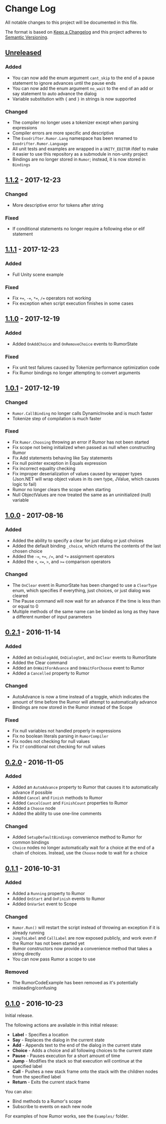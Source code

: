 # Change Log
All notable changes to this project will be documented in this file.

The format is based on [Keep a Changelog](http://keepachangelog.com/) 
and this project adheres to [Semantic Versioning](http://semver.org/).

## [Unreleased]

### Added
* You can now add the enum argument `cant_skip` to the end of a pause statement
  to ignore advances until the pause ends
* You can now add the enum argument `no_wait` to the end of an add or say
  statement to auto advance the dialog
* Variable substitution with `{` and `}` in strings is now supported

### Changed
* The compiler no longer uses a tokenizer except when parsing expressions
* Compiler errors are more specific and descriptive
* The `Exodrifter.Rumor.Lang` namespace has been renamed to
  `Exodrifter.Rumor.Language`
* All unit tests and examples are wrapped in a `UNITY_EDITOR` ifdef to make
  it easier to use this repository as a submodule in non-unity project
* Bindings are no longer stored in `Rumor`; instead, it is now stored in
  `Bindings`


## [1.1.2] - 2017-12-23

### Changed
- More descriptive error for tokens after string

### Fixed
- If conditional statements no longer require a following else or elif
  statement


## [1.1.1] - 2017-12-23

### Added
- Full Unity scene example

### Fixed
- Fix `+=`, `-=`, `*=`, `/=` operators not working
- Fix exception when script execution finishes in some cases


## [1.1.0] - 2017-12-19

### Added
- Added `OnAddChoice` and `OnRemoveChoice` events to RumorState

### Fixed
- Fix unit test failures caused by Tokenize performance optimization code
- Fix Rumor bindings no longer attempting to convert arguments


## [1.0.1] - 2017-12-19

### Changed
- `Rumor.CallBinding` no longer calls DynamicInvoke and is much faster
- Tokenize step of compilation is much faster

### Fixed
- Fix `Rumor.Choosing` throwing an error if Rumor has not been started
- Fix scope not being initialized when passed as null when constructing Rumor
- Fix Add statements behaving like Say statements
- Fix null pointer exception in Equals expression
- Fix incorrect equality checking
- Fix improper deserialization of values caused by wrapper types (Json.NET will
  wrap object values in its own type, JValue, which causes logic to fail)
- Rumor no longer clears the scope when starting
- Null ObjectValues are now treated the same as an uninitialized (null)
  variable


## [1.0.0] - 2017-08-16

### Added
- Added the ability to specify a clear for just dialog or just choices
- Added the default binding `_choice`, which returns the contents of the
  last chosen choice
- Added the `-=`, `+=`, `/=`, and `*=` assignment operators
- Added the `<`, `<=`, `>`, and `>=` comparison operators

### Changed
- The `OnClear` event in RumorState has been changed to use a `ClearType` enum,
  which specifies if everything, just choices, or just dialog was cleared
- The Pause command will now wait for an advance if the time is less than or
  equal to 0
- Multiple methods of the same name can be binded as long as they have a
  different number of input parameters


## [0.2.1] - 2016-11-14

### Added
- Added an `OnDialogAdd`, `OnDialogSet`, and `OnClear` events to RumorState
- Added the Clear command
- Added an `OnWaitForAdvance` and `OnWaitForChoose` event to Rumor
- Added a `Cancelled` property to Rumor

### Changed
- AutoAdvance is now a time instead of a toggle, which indicates the amount of
  time before the Rumor will attempt to automatically advance
- Bindings are now stored in the Rumor instead of the Scope

### Fixed
- Fix null variables not handled properly in expressions
- Fix no boolean literals parsing in `RumorCompiler`
- Fix nodes not checking for null values
- Fix `If` conditional not checking for null values


## [0.2.0] - 2016-11-05

### Added
- Added an `AutoAdvance` property to Rumor that causes it to automatically
  advance if possible
- Added `Cancel` and `Finish` methods to Rumor
- Added `CancelCount` and `FinishCount` properties to Rumor
- Added a `Choose` node
- Added the ability to use one-line comments

### Changed
- Added `SetupDefaultBindings` convenience method to Rumor for common bindings
- `Choice` nodes no longer automatically wait for a choice at the end of a
  chain of choices. Instead, use the `Choose` node to wait for a choice


## [0.1.1] - 2016-10-31

### Added
- Added a `Running` property to Rumor
- Added `OnStart` and `OnFinish` events to Rumor
- Added `OnVarSet` event to Scope

### Changed
- `Rumor.Run()` will restart the script instead of throwing an exception if it
  is already running
- `JumpToLabel` and `CallLabel` are now exposed publicly, and work even if the
  Rumor has not been started yet
- Rumor constructors now provide a convenience method that takes a string
  directly
- You can now pass Rumor a scope to use

### Removed
- The RumorCodeExample has been removed as it's potentially
  misleading/confusing


## [0.1.0] - 2016-10-23
Initial release.

The following actions are available in this initial release:
- **Label** - Specifies a location
- **Say** - Replaces the dialog in the current state
- **Add** - Appends text to the end of the dialog in the current state
- **Choice** - Adds a choice and all following choices to the current state
- **Pause** - Pauses execution for a short amount of time
- **Jump** - Modifies the stack so that execution will continue at the
  specified label
- **Call** - Pushes a new stack frame onto the stack with the children nodes
  from the specified label
- **Return** - Exits the current stack frame

You can also:
- Bind methods to a Rumor's scope
- Subscribe to events on each new node

For examples of how Rumor works, see the `Examples/` folder.

[Unreleased]: https://github.com/exodrifter/unity-rumor/compare/1.1.2...HEAD
[1.1.2]: https://github.com/exodrifter/unity-rumor/compare/1.1.1...1.1.2
[1.1.1]: https://github.com/exodrifter/unity-rumor/compare/1.1.0...1.1.1
[1.1.0]: https://github.com/exodrifter/unity-rumor/compare/1.0.1...1.1.0
[1.0.1]: https://github.com/exodrifter/unity-rumor/compare/1.0.0...1.0.1
[1.0.0]: https://github.com/exodrifter/unity-rumor/compare/0.2.1...1.0.0
[0.2.1]: https://github.com/exodrifter/unity-rumor/compare/0.2.0...0.2.1
[0.2.0]: https://github.com/exodrifter/unity-rumor/compare/0.1.1...0.2.0
[0.1.1]: https://github.com/exodrifter/unity-rumor/compare/0.1.0...0.1.1
[0.1.0]: https://github.com/exodrifter/unity-rumor/compare/215489c...0.1.0

